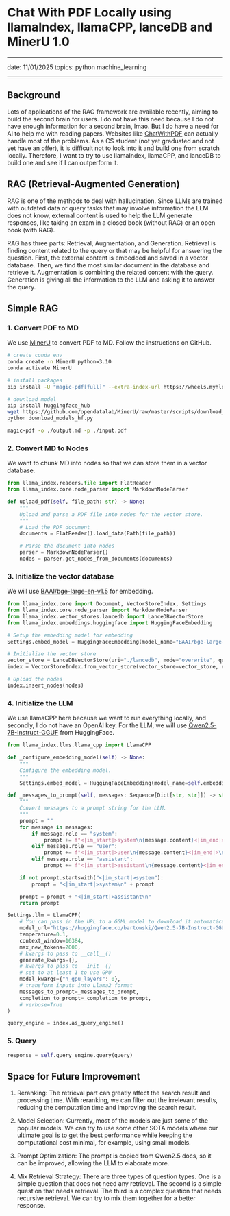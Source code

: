 # Chat With PDF Locally using llamaIndex, llamaCPP, lanceDB and MinerU 1.0

---

date: 11/01/2025
topics: python machine_learning

---

## Background

Lots of applications of the RAG framework are available recently, aiming to build the second brain for users. I do not have this need because I do not have enough information for a second brain, lmao. But I do have a need for AI to help me with reading papers. Websites like [ChatWithPDF](https://www.chatpdf.com/) can actually handle most of the problems. As a CS student (not yet graduated and not yet have an offer), it is difficult not to look into it and build one from scratch locally. Therefore, I want to try to use llamaIndex, llamaCPP, and lanceDB to build one and see if I can outperform it.

## RAG (Retrieval-Augmented Generation)

RAG is one of the methods to deal with hallucination. Since LLMs are trained with outdated data or query tasks that may involve information the LLM does not know, external content is used to help the LLM generate responses, like taking an exam in a closed book (without RAG) or an open book (with RAG).

RAG has three parts: Retrieval, Augmentation, and Generation. Retrieval is finding content related to the query or that may be helpful for answering the question. First, the external content is embedded and saved in a vector database. Then, we find the most similar document in the database and retrieve it. Augmentation is combining the related content with the query. Generation is giving all the information to the LLM and asking it to answer the query.

## Simple RAG

### 1. Convert PDF to MD

We use [MinerU](https://github.com/opendatalab/MinerU) to convert PDF to MD. Follow the instructions on GitHub.

```bash
# create conda env
conda create -n MinerU python=3.10
conda activate MinerU

# install packages
pip install -U "magic-pdf[full]" --extra-index-url https://wheels.myhloli.com

# download model
pip install huggingface_hub
wget https://github.com/opendatalab/MinerU/raw/master/scripts/download_models_hf.py -O download_models_hf.py
python download_models_hf.py

magic-pdf -o ./output.md -p ./input.pdf
```

### 2. Convert MD to Nodes

We want to chunk MD into nodes so that we can store them in a vector database.

```python
from llama_index.readers.file import FlatReader
from llama_index.core.node_parser import MarkdownNodeParser

def upload_pdf(self, file_path: str) -> None:
    """
    Upload and parse a PDF file into nodes for the vector store.
    """
    # Load the PDF document
    documents = FlatReader().load_data(Path(file_path))

    # Parse the document into nodes
    parser = MarkdownNodeParser()
    nodes = parser.get_nodes_from_documents(documents)
```

### 3. Initialize the vector database

We will use [BAAI/bge-large-en-v1.5](https://huggingface.co/BAAI/bge-large-en-v1.5) for embedding.

```python
from llama_index.core import Document, VectorStoreIndex, Settings
from llama_index.core.node_parser import MarkdownNodeParser
from llama_index.vector_stores.lancedb import LanceDBVectorStore
from llama_index.embeddings.huggingface import HuggingFaceEmbedding

# Setup the embedding model for embedding
Settings.embed_model = HuggingFaceEmbedding(model_name="BAAI/bge-large-en-v1.5")

# Initialize the vector store
vector_store = LanceDBVectorStore(uri="./lancedb", mode="overwrite", query_type="hybrid")
index = VectorStoreIndex.from_vector_store(vector_store=vector_store, embedding_model=Settings.embed_model)

# Upload the nodes
index.insert_nodes(nodes)
```

### 4. Initialize the LLM

We use llamaCPP here because we want to run everything locally, and secondly, I do not have an OpenAI key. For the LLM, we will use [Qwen2.5-7B-Instruct-GGUF](https://huggingface.co/bartowski/Qwen2.5-7B-Instruct-GGUF) from HuggingFace.

```python
from llama_index.llms.llama_cpp import LlamaCPP

def _configure_embedding_model(self) -> None:
    """
    Configure the embedding model.
    """
    Settings.embed_model = HuggingFaceEmbedding(model_name=self.embedding_model_name)

def _messages_to_prompt(self, messages: Sequence[Dict[str, str]]) -> str:
    """
    Convert messages to a prompt string for the LLM.
    """
    prompt = ""
    for message in messages:
        if message.role == "system":
            prompt += f"<|im_start|>system\n{message.content}<|im_end|>\n"
        elif message.role == "user":
            prompt += f"<|im_start|>user\n{message.content}<|im_end|>\n"
        elif message.role == "assistant":
            prompt += f"<|im_start|>assistant\n{message.content}<|im_end|>\n"

    if not prompt.startswith("<|im_start|>system"):
        prompt = "<|im_start|>system\n" + prompt

    prompt = prompt + "<|im_start|>assistant\n"
    return prompt

Settings.llm = LlamaCPP(
    # You can pass in the URL to a GGML model to download it automatically
    model_url="https://huggingface.co/bartowski/Qwen2.5-7B-Instruct-GGUF/resolve/main/Qwen2.5-7B-Instruct-IQ4_XS.gguf",
    temperature=0.1,
    context_window=16384,
    max_new_tokens=2000,
    # kwargs to pass to __call__()
    generate_kwargs={},
    # kwargs to pass to __init__()
    # set to at least 1 to use GPU
    model_kwargs={"n_gpu_layers": 0},
    # transform inputs into Llama2 format
    messages_to_prompt=_messages_to_prompt,
    completion_to_prompt=_completion_to_prompt,
    # verbose=True
)

query_engine = index.as_query_engine()
```

### 5. Query

```python
response = self.query_engine.query(query)
```

## Space for Future Improvement

1. Reranking: The retrieval part can greatly affect the search result and processing time. With reranking, we can filter out the irrelevant results, reducing the computation time and improving the search result.

2. Model Selection: Currently, most of the models are just some of the popular models. We can try to use some other SOTA models where our ultimate goal is to get the best performance while keeping the computational cost minimal, for example, using small models.

3. Prompt Optimization: The prompt is copied from Qwen2.5 docs, so it can be improved, allowing the LLM to elaborate more.

4. Mix Retrieval Strategy: There are three types of question types. One is a simple question that does not need any retrieval. The second is a simple question that needs retrieval. The third is a complex question that needs recursive retrieval. We can try to mix them together for a better response.
